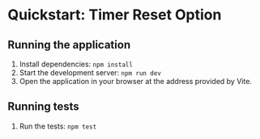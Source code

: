 # Quickstart: Timer Reset Option

## Running the application
1. Install dependencies: `npm install`
2. Start the development server: `npm run dev`
3. Open the application in your browser at the address provided by Vite.

## Running tests
1. Run the tests: `npm test`
